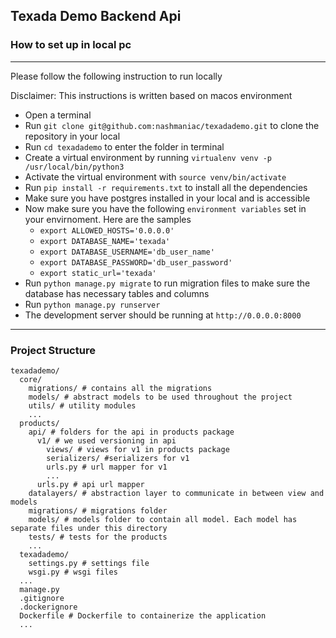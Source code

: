 ## Texada Demo Backend Api


### How to set up in local pc

----
Please follow the following instruction to run locally

Disclaimer: This instructions is written based on macos environment

* Open a terminal
* Run `git clone git@github.com:nashmaniac/texadademo.git` to clone the repository in your local
* Run `cd texadademo` to enter the folder in terminal
* Create a virtual environment by running `virtualenv venv -p /usr/local/bin/python3`
* Activate the virtual environment with `source venv/bin/activate`
* Run `pip install -r requirements.txt` to install all the dependencies
* Make sure you have postgres installed in your local and is accessible
* Now make sure you have the following `environment variables` set in your envirnoment. Here are the samples
    * `export ALLOWED_HOSTS='0.0.0.0'`
    * `export DATABASE_NAME='texada'`
    * `export DATABASE_USERNAME='db_user_name'`
    * `export DATABASE_PASSWORD='db_user_password'`
    * `export static_url='texada'`
* Run `python manage.py migrate` to run migration files to make sure the database has necessary tables and columns
* Run `python manage.py runserver`
* The development server should be running at `http://0.0.0.0:8000`

--- 
### Project Structure

```
texadademo/
  core/
    migrations/ # contains all the migrations
    models/ # abstract models to be used throughout the project
    utils/ # utility modules
    ...
  products/
    api/ # folders for the api in products package
      v1/ # we used versioning in api
        views/ # views for v1 in products package
        serializers/ #serializers for v1
        urls.py # url mapper for v1
        ...
      urls.py # api url mapper
    datalayers/ # abstraction layer to communicate in between view and models
    migrations/ # migrations folder 
    models/ # models folder to contain all model. Each model has separate files under this directory
    tests/ # tests for the products
    ...
  texadademo/
    settings.py # settings file 
    wsgi.py # wsgi files
  ...
  manage.py
  .gitignore
  .dockerignore
  Dockerfile # Dockerfile to containerize the application
  ...
```  


